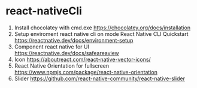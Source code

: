 # react-nativeCli
1. Install chocolatey with cmd.exe
  https://chocolatey.org/docs/installation
2. Setup enviroment react native cli on mode React Native CLI Quickstart
  https://reactnative.dev/docs/environment-setup
3. Component react native for UI
  https://reactnative.dev/docs/safeareaview
4. Icon
  https://aboutreact.com/react-native-vector-icons/
5. React Native Orientation for fullscreen
  https://www.npmjs.com/package/react-native-orientation
6. Slider
  https://github.com/react-native-community/react-native-slider
